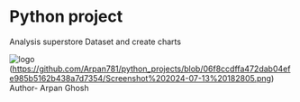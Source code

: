 # Python project
Analysis superstore Dataset and create charts 

![logo](https://github.com/Arpan781/python_projects/blob/942d94754fdb3ad073a2b87778d43d193466b297/Screenshot%202024-07-13%20182724.pnghttps://github.com/Arpan781/python_projects/blob/06f8ccdffa472dab04efe985b5162b438a7d7354/Screenshot%202024-07-13%20182805.png)
(https://github.com/Arpan781/python_projects/blob/06f8ccdffa472dab04efe985b5162b438a7d7354/Screenshot%202024-07-13%20182805.png)
Author- Arpan Ghosh
